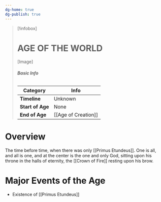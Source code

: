 ```yaml
---
dg-home: true
dg-publish: true
---
```

> [!infobox]
> # **AGE OF THE WORLD**
> [Image]
> ###### **Basic Info**
> | **Category** | **Info** |
> | ---- | ---- |
> | **Timeline** | Unknown |
> | **Start of Age** | None |
> | **End of Age** | [[Age of Creation]] |


# Overview
The time before time, when there was only [[Primus Etundeus]]. One is all, and all is one, and at the center is the one and only God, sitting upon his throne in the halls of eternity, the [[Crown of Fire]] resting upon his brow.
# Major Events of the Age
-   Existence of [[Primus Etundeus]]